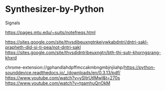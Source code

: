 # Synthesizer-by-Python
Signals

https://pages.mtu.edu/~suits/notefreqs.html

https://sites.google.com/site/thvsdibeuxngtnkeiywkabdntri/dntri-sakl-prapheth-did-si-ti-pea/not-dntri-sakl
https://sites.google.com/site/thvsdidntribeuxngtn/bth-thi-sutr-khorngsrang-khxrd

chrome-extension://gphandlahdpffmccakmbngmbjnjiiahp/https://python-sounddevice.readthedocs.io/_/downloads/en/0.3.13/pdf/
https://www.youtube.com/watch?v=ySltrUtlMwI&t=270s
https://www.youtube.com/watch?v=tgamhuQnOkM
